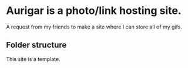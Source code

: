 # Aurigar is a photo/link hosting site.

A request from my friends to make a site where I can store all of my gifs.

## Folder structure

This site is a template.
